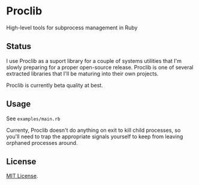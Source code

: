 # Proclib

High-level tools for subprocess management in Ruby

## Status

I use Proclib as a suport library for a couple of systems utilities that I'm
slowly preparing for a proper open-source release.  Proclib is one of
several extracted libraries that I'll be maturing into their own projects.

Proclib is currently beta quality at best.

## Usage

See `examples/main.rb`

Currenty, Proclib doesn't do anything on exit to kill child processes, so you'll
need to trap the appropriate signals yourself to keep from leaving orphaned processes
around.

## License

[MIT License](http://opensource.org/licenses/MIT).
